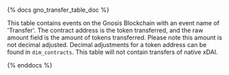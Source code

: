 {% docs gno_transfer_table_doc %}

This table contains events on the Gnosis Blockchain with an event name of 'Transfer'. The contract address is the token transferred, and the raw amount field is the amount of tokens transferred. Please note this amount is not decimal adjusted. Decimal adjustments for a token address can be found in ```dim_contracts```. This table will not contain transfers of native xDAI.

{% enddocs %}